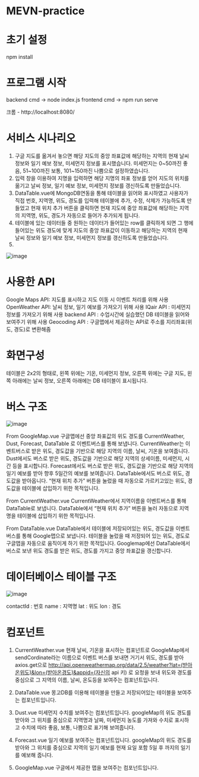 # MEVN-practice

# 초기 설정
npm install

# 프로그램 시작
backend cmd -> node index.js
frontend cmd -> npm run serve

크롬 - http://localhost:8080/

# 서비스 시나리오
1. 구글 지도를 옮겨서 놓으면 해당 지도의 중앙 좌표값에 해당하는 지역의 현재 날씨 정보와 일기 예보 정보, 미세먼지 정보를 표시했습니다. 미세먼지는 0~50까진 좋음, 51~100까진 보통, 101~150까진 나쁨으로 설정하였습니다.
2. 입력 창을 이용하여 지명을 입력하면 해당 지명의 좌표 정보를 얻어 지도의 위치를 옮기고 날씨 정보, 일기 예보 정보, 미세먼지 정보를 갱신하도록 만들었습니다.
3. DataTable.vue에 MongoDB연동을 통해 테이블을 읽어와 표시하였고 사용자가 직접 번호, 지역명, 위도, 경도를 입력해 테이블에 추가, 수정, 삭제가 가능하도록 만들었고 현재 위치 추가 버튼을 클릭하면 현재 지도에 중앙 좌표값에 해당하는 지역의 지역명, 위도, 경도가 자동으로 들어가 추가되게 됩니다.
4. 테이블에 있는 데이터들 중 원하는 데이터가 들어있는 row를 클릭하게 되면 그 행에 들어있는 위도 경도에 맞게 지도의 중앙 좌표값이 이동하고 해당하는 지역의 현재 날씨 정보와 일기 예보 정보, 미세먼지 정보를 갱신하도록 만들었습니다.
5. 

![image](https://github.com/lsp6359/MEVN-practice/assets/130120597/9ff32296-65d4-4d1f-855f-2aaaf938fada)

# 사용한 API
Google Maps API: 지도를 표시하고 지도 이동 시 이벤트 처리를 위해 사용
OpenWeather API: 날씨 정보, 일기 예보를 가져오기 위해 사용
IQair API : 미세먼지 정보를 가져오기 위해 사용
backend API : 수업시간에 실습했던 DB 테이블을 읽어와 보여주기 위해 사용
Geocoding API : 구글맵에서 제공하는 API로 주소를 지리좌표(위도, 경도)로 변환해줌

# 화면구성
테이블은 2x2의 형태로, 왼쪽 위에는 기온, 미세먼지 정보, 오른쪽 위에는 구글 지도, 왼쪽 아래에는 날씨 정보, 오른쪽 아래에는 DB 테이블이 표시됩니다.

# 버스 구조

![image](https://github.com/lsp6359/MEVN-practice/assets/130120597/37fbc4e4-f600-424a-9180-9643af416d75)

From GoogleMap.vue
구글맵에선 중앙 좌표값의 위도 경도를 CurrentWeather, Dust, Forecast, DataTable 로 이벤트버스를 통해 보냅니다.
CurrentWeather는 이벤트버스로 받은 위도, 경도값을 기반으로 해당 지역의 이름, 날씨, 기온을 보여줍니다.
Dust에서도 버스로 받은 위도, 경도값을 기반으로 해당 지역의 상세이름, 미세먼지, 시간 등을 표시합니다.
Forecast에서도 버스로 받은 위도, 경도값을 기반으로 해당 지역의 일기 예보를 받아 향후 5일간의 예보를 보여줍니다.
DataTable에서도 버스로 위도, 경도값을 받아옵니다. “현재 위치 추가” 버튼을 눌렀을 때 자동으로 가르키고있는 위도, 경도값을 테이블에 삽입하기 위한 목적입니다.

From CurrentWeather.vue
CurrentWeather에서 지역이름을 이벤트버스를 통해 DataTable로 보냅니다.
DataTable에서 “현재 위치 추가” 버튼을 눌러 자동으로 지역명을 테이블에 삽입하기 위한 목적입니다.

From DataTable.vue
DataTable에서 테이블에 저장되어있는 위도, 경도값을 이벤트버스를 통해 Google맵으로 보냅니다.
테이블을 눌렀을 때 저장되어 있는 위도, 경도로 구글맵을 자동으로 움직이게 하기 위한 목적입니다.
Googlemap에선 DataTable에서 버스로 보낸 위도 경도를 받은 위도, 경도를 가지고 중앙 좌표값을 갱신합니다.

# 데이터베이스 테이블 구조

![image](https://github.com/lsp6359/MEVN-practice/assets/130120597/863949c7-25de-42b9-a13c-dab84194dde6)

contactId : 번호
name : 지역명
lat : 위도
lon : 경도

# 컴포넌트
1) CurrentWeather.vue
현재 날씨, 기온을 표시하는 컴포넌트로 GoogleMap에서 sendCordinate라는 이름으로 이벤트 버스를 보내면 거기서 위도, 경도를 받아 
axios.get으로 http://api.openweathermap.org/data/2.5/weather?lat=(받아온위도)&lon=(받아온경도)&appid=(자신의 api 키) 로 요청을 보내 위도와 경도를 중심으로 그 지역의 이름, 날씨, 온도등을 보여주는 컴포넌트입니다.

2) DataTable.vue
몽고DB를 이용해 테이블을 만들고 저장되어있는 테이블을 보여주는 컴포넌트입니다.

3) Dust.vue
미세먼지 수치를 보여주는 컴포넌트입니다.
googleMap의 위도 경도를 받아와 그 위치를 중심으로 지역명과 날짜, 미세먼지 농도를 가져와 수치로 표시하고 수치에 따라 좋음, 보통, 나쁨으로 표기해 보여줍니다.

4) Forecast.vue
일기 예보를 보여주는 컴포넌트입니다.
googleMap의 위도 경도를 받아와 그 위치를 중심으로 지역의 일기 예보를 현재 요일 포함 5일 후 까지의 일기를 예보해 줍니다.

5) GoogleMap.vue
구글에서 제공한 맵을 보여주는 컴포넌트입니다.




